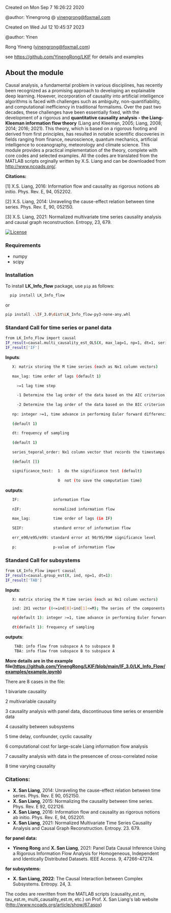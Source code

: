 Created on Mon Sep  7 16:26:22 2020

@author: Yinengrong @   yinengrong@foxmail.com

Created on Wed Jul 12 10:45:37 2023

@author: Yinen

Rong Yineng (yinengrong@foxmail.com)

see https://github.com/YinengRong/LKIF for details and examples
## About the module
Causal analysis, a fundamental problem in various disciplines, has recently been recognized as a promising approach to developing an explainable deep learning. However, incorporation of causality into artificial intelligence algorithms is faced with challenges such as ambiguity, non-quantifiability, and computational inefficiency in traditional formalisms. Over the past two decades, these challenges have been essentially fixed, with the development of a rigorous and **quantitative causality analysis - the Liang-Kleeman information flow theory** (Liang and Kleeman, 2005; Liang, 2008; 2014; 2016; 2021). This theory, which is based on a rigorous footing and derived from first principles, has resulted in notable scientific discoveries in fields ranging from finance, neuroscience, quantum mechanics, artificial intelligence to oceanography, meteorology and climate science. This module provides a practical implementation of the theory, complete with core codes and selected examples. All the codes are translated from the MATLAB scripts orginally written by X.S. Liang and can be downloaded from http://www.ncoads.org/.


**Citations:**

[1] X.S. Liang, 2016: Information flow and causality as rigorous notions ab initio. Phys. Rev. E, 94, 052202.

[2] X.S. Liang, 2014: Unraveling the cause-effect relation between time series. Phys. Rev. E, 90, 052150.

[3] X.S. Liang, 2021: Normalized multivariate time series causality analysis and causal graph reconstruction. Entropy, 23, 679.


[![License](https://img.shields.io/badge/license-MIT-blue.svg)](https://github.com/YinengRong/LKIF/blob/main/LICENSE)



### Requirements
* numpy
* scipy

### Installation
To install **LK_Info_flow** package, use `pip` as follows:
```sh
  pip install LK_Info_flow
```
or
```sh
pip install .\IF_3.0\dist\LK_Info_flow-py3-none-any.whl
```

### Standard Call for time series or panel data
```sh
from LK_Info_Flow import causal
IF_result=causal.multi_causality_est_OLS(X, max_lag=1, np=1, dt=1, series_temporal_order=None, significance_test=1):
IF_result['IF']
```

**Inputs**:
```sh
   X: matrix storing the M time series (each as Nx1 column vectors)
   
   max_lag: time order of lags (default 1)
   
     >=1 lag time step
   
     -1 Determine the lag order of the data based on the AIC criterion.
   
     -2 Determine the lag order of the data based on the BIC criterion.
     
   np: integer >=1, time advance in performing Euler forward differencing, e.g., 1, 2. Unless the series are generated with a highly chaotic deterministic system, np=1 should be used. 
   
   (default 1)
   
   dt: frequency of sampling 
   
   (default 1)
   
   series_teporal_order: Nx1 column vector that records the timestamps of each sample, with a minimum sampling interval of dt. This option is used for panel data or datasets with missing measurements.
   
   (default [])
   
   significance_test:  1  do the significance test (default)
   
                       0  not (to save the computation time)
```

**outputs**:
```sh
   IF:               information flow
   
   nIF:              normalized information flow
   
   max_lag:          time order of lags (in IF)
   
   SEIF:             standard error of information flow
   
   err_e90/e95/e99: standard error at 90/95/99# significance level
   
   p:                p-value of information flow
```


### Standard Call for subsystems
```sh
from LK_Info_Flow import causal
IF_result=causal.group_est(X, ind, np=1, dt=1):
IF_result['TAB']
```

**Inputs**:
```sh
   X: matrix storing the M time series (each as Nx1 column vectors)

   ind: 2X1 vector (0<=ind[0]<ind[1]<=M); The series of the components of subsystem A are stored in column [0:ind[0]], and the components of subsystem B are in column [ind[0]:ind[1]]

   np(default 1): integer >=1, time advance in performing Euler forward differencing, e.g., 1, 2. Unless the series are generated with a highly chaotic deterministic system, np=1 should be used. 
   
   dt(default 1): frequency of sampling 
```

   
**outputs**:
```sh
    TAB: info flow from subspace A to subspace B
    TBA: info flow from subspace B to subspace A
```


**More details are in the example file(https://github.com/YinengRong/LKIF/blob/main/IF_3.0/LK_Info_Flow/examples/example.ipynb)**

There are 8 cases in the file:

1 bivariate causality

2 multivariable causality

3 causality analysis with panel data, discontinuous time series or ensemble data

4 causality between subsystems

5 time delay, confounder, cyclic causality

6 computational cost for large-scale Liang information flow analysis

7 causality analysis with data in the presencee of cross-correlated noise

8 time varying causality


### Citations:
* **X. San Liang**, 2014: Unraveling the cause-effect relation between time series. Phys. Rev. E 90, 052150.
* **X. San Liang**, 2015: Normalizing the causality between time series. Phys. Rev. E 92, 022126.
* **X. San Liang**, 2016: Information flow and causality as rigorous notions ab initio. Phys. Rev. E, 94, 052201.
* **X. San Liang**, 2021: Normalized Multivariate Time Series Causality Analysis and Causal Graph Reconstruction. Entropy. 23. 679.


**for panel data:**

* **Yineng Rong** and **X. San Liang**, 2021: Panel Data Causal Inference Using a Rigorous Information Flow Analysis for Homogeneous, Independent and Identically Distributed Datasets. IEEE Access. 9, 47266-47274.
  
  
**for subsystems:**
* **X. San Liang, 2022**: The Causal Interaction between Complex Subsystems. Entropy. 24, 3.




The codes are rewritten from the MATLAB scripts (causality_est.m, tau_est.m, multi_causality_est.m, etc.) on Prof. X. San Liang's lab website (http://www.ncoads.org/article/show/67.aspx)
